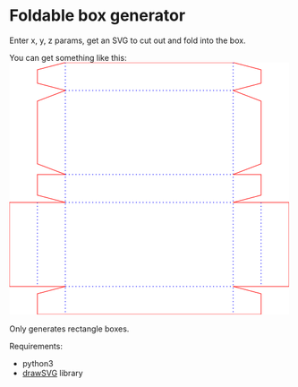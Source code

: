 # Foldable box generator
Enter x, y, z params, get an SVG to cut out and fold into the box.

You can get something like this:
![box example](./example.png)

Only generates rectangle boxes.

Requirements:
- python3
- [drawSVG](https://pypi.org/project/drawsvg/) library

